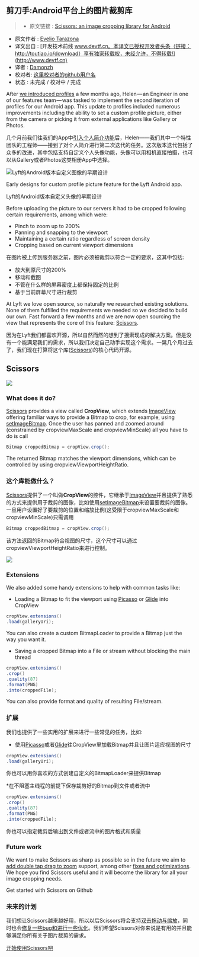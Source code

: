 剪刀手:Android平台上的图片裁剪库
---

> * 原文链接 : [Scissors: an image cropping library for Android](https://eng.lyft.com/scissors-an-image-cropping-library-for-android-a56369154a19#.ebe64l3dy)
* 原文作者 : [Evelio Tarazona](https://medium.com/@eveliotc)
* 译文出自 : [开发技术前线 www.devtf.cn。本译文已授权开发者头条（链接：http://toutiao.io/download）享有独家转载权，未经允许，不得转载!](http://www.devtf.cn)
* 译者 : [Damonzh](https://github.com/Damonzh) 
* 校对者: [这里校对者的github用户名](github链接)  
* 状态 :  未完成 / 校对中 / 完成 


After [we introduced profiles](http://blog.lyft.com/posts/profiles) a few months ago, Helen — an Engineer in one of our features team — was tasked to implement the second iteration of profiles for our Android app. This update to profiles included numerous improvements including the ability to set a custom profile picture, either from the camera or picking it from external applications like Gallery or Photos.

几个月前我们往我们的App中[引入个人简介功能](http://blog.lyft.com/posts/profiles)后，Helen——我们其中一个特性团队的工程师——接到了对个人简介进行第二次迭代的任务。这次版本迭代包括了众多的改进，其中包括支持自定义个人头像功能，头像可以用相机直接拍摄，也可以从Gallery或者Photos这类相册App中选择。

![Lyft的Android版本自定义图像的早期设计](https://cdn-images-1.medium.com/max/1600/1*An_iDXn6RtufzwUIdSUc-w.png)

Early designs for custom profile picture feature for the Lyft Android app.

Lyft的Android版本自定义头像的早期设计

Before uploading the picture to our servers it had to be cropped following certain requirements, among which were:

* Pinch to zoom up to 200%
* Panning and snapping to the viewport
* Maintaining a certain ratio regardless of screen density
* Cropping based on current viewport dimensions

在图片被上传到服务器之前，图片必须被裁剪以符合一定的要求，这其中包括:

* 放大到原尺寸的200%
* 移动和截图
* 不管在什么样的屏幕密度上都保持固定的比例
* 基于当前屏幕尺寸进行裁剪

At Lyft we love open source, so naturally we researched existing solutions. None of them fulfilled the requirements we needed so we decided to build our own. Fast forward a few months and we are now open sourcing the view that represents the core of this feature: [Scissors](https://github.com/lyft/scissors).

因为在Lyft我们都喜欢开源，所以自然而然的想到了搜索现成的解决方案。但是没有一个能满足我们的需求，所以我们决定自己动手实现这个需求。一晃几个月过去了，我们现在打算将这个库([Scissors](https://github.com/lyft/scissors))的核心代码开源。

## Scissors
![](https://cdn-images-1.medium.com/max/1600/1*o9wj6y7Xt5zn6nHI4p5t7Q.png)

### What does it do?
[Scissors](https://github.com/lyft/scissors) provides a view called **CropView**, which extends [ImageView](https://developer.android.com/reference/android/widget/ImageView.html) offering familiar ways to provide a Bitmap to crop, for example, using [setImageBitmap](https://developer.android.com/reference/android/widget/ImageView.html#setImageBitmap%28android.graphics.Bitmap%29). Once the user has panned and zoomed around (constrained by cropviewMaxScale and cropviewMinScale) all you have to do is call

~~~java
Bitmap croppedBitmap = cropView.crop();
~~~
The returned Bitmap matches the viewport dimensions, which can be controlled by using cropviewViewportHeightRatio.

### 这个库能做什么？
[Scissors](https://github.com/lyft/scissors)提供了一个叫做**CropView**的控件，它继承于[ImageView](https://developer.android.com/reference/android/widget/ImageView.html)并且提供了熟悉的方式来提供用于裁剪的图像，比如使用[setImageBitmap](https://developer.android.com/reference/android/widget/ImageView.html#setImageBitmap%28android.graphics.Bitmap%29)来设置要裁剪的图像。一旦用户设置好了要裁剪的位置和缩放比例(这受限于cropviewMaxScale和cropviewMinScale)只需调用

~~~java
Bitmap croppedBitmap = cropView.crop();
~~~
该方法返回的Bitmap符合视图的尺寸，这个尺寸可以通过cropviewViewportHeightRatio来进行控制。  

![](https://cdn-images-1.medium.com/max/1600/1*SbhkZppPqhMwj4CdcrFS_w.gif)  

### Extensions
We also added some handy extensions to help with common tasks like:

* Loading a Bitmap to fit the viewport using [Picasso](https://github.com/square/picasso) or [Glide](https://github.com/bumptech/glide) into CropView

 ~~~java
cropView.extensions()
 .load(galleryUri);
 ~~~  
   
 
You can also create a custom BitmapLoader to provide a Bitmap just the way you want it.

* Saving a cropped Bitmap into a File or stream without blocking the main thread

 ~~~java
cropView.extensions()
 .crop()
 .quality(87)
 .format(PNG)
 .into(croppedFile);
 ~~~
 
You can also provide format and quality of resulting File/stream.

### 扩展
我们也提供了一些实用的扩展来进行一些常见的任务，比如:  

* 使用[Picasso](https://github.com/square/picasso)或者[Glide](https://github.com/bumptech/glide)往CropView里加载Bitmap并且让图片适应视图的尺寸

 ~~~java
cropView.extensions()
 .load(galleryUri);
 ~~~ 
 
 你也可以用你喜欢的方式创建自定义的BitmapLoader来提供Bitmap
 
 *在不阻塞主线程的前提下保存裁剪好的Bitmap到文件或者流中
 
 ~~~java
 cropView.extensions()
 .crop()
 .quality(87)
 .format(PNG)
 .into(croppedFile);
 ~~~
 
 你也可以指定裁剪后输出到文件或者流中的图片格式和质量
 
 ### Future work
We want to make Scissors as sharp as possible so in the future we aim to [add double tap drag to zoom](https://github.com/lyft/scissors/issues/1) support, among other [fixes and optimizations](https://github.com/lyft/scissors/issues/). We hope you find Scissors useful and it will become the library for all your image cropping needs.

Get started with Scissors on Github

### 未来的计划
我们想让Scissors越来越好用，所以以后Scissors将会支持[双击拖动与缩放](https://github.com/lyft/scissors/issues/1)，同时也会[修复一些bug和进行一些优化](https://github.com/lyft/scissors/issues/)。我们希望Scissors对你来说是有用的并且能够满足你所有关于图片裁剪的需求。

[开始使用Scissors吧](https://github.com/lyft/scissors)


